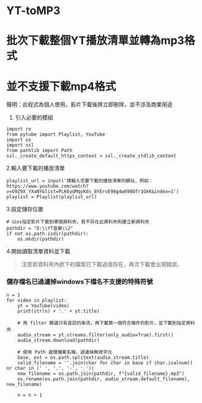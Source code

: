 # YT-toMP3
# 批次下載整個YT播放清單並轉為mp3格式
# 並不支援下載mp4格式
聲明：此程式為個人使用，影片下載後將立即刪除，並不涉及商業用途

1. 引入必要的模組
```import requests
import re
from pytube import Playlist, YouTube
import os
import ssl
from pathlib import Path
ssl._create_default_https_context = ssl._create_stdlib_context
```
2.輸入要下載的播放清單
```
playlist_url = input('請輸入您要下載的播放清單的網址，例如：https://www.youtube.com/watch?v=U9Z9X_YXaNY&list=PLK6ydMqyKds_8YErvE98g4w690Ofr1GkK&index=1')
playlist = Playlist(playlist_url)
```
3.設定儲存位置
```
# 以os指定影片下載到哪個資料夾，若不存在此資料夾則建立新資料夾
pathdir = "D:\\YT音樂\\2"
if not os.path.isdir(pathdir):
    os.mkdir(pathdir)
```
4.開始讀取清單資料並下載
> 注意若資料夾內欲下的檔案已下載過或存在，再次下載會出現錯誤，
### 儲存檔名已過濾掉windows下檔名不支援的特殊符號
```
n = 1
for video in playlist:
    yt = YouTube(video)
    print(str(n) + '.' + yt.title)

    # 用 filter 篩選只有音訊的串流，再下載第一個符合條件的影片，並下載到指定資料夾
    audio_stream = yt.streams.filter(only_audio=True).first()
    audio_stream.download(pathdir)

    # 使用 Path 處理檔案名稱，過濾掉無效字元
    base, ext = os.path.splitext(audio_stream.title)
    valid_filename = ''.join(char for char in base if char.isalnum() or char in (' ', '.', '-', '_'))
    new_filename = os.path.join(pathdir, f"{valid_filename}.mp3")
    os.rename(os.path.join(pathdir, audio_stream.default_filename), new_filename)

    n = n + 1
```


    
